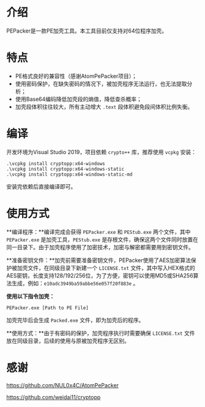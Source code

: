# 介绍

PEPacker是一款PE加壳工具。本工具目前仅支持对64位程序加壳。

# 特点

+ PE格式良好的兼容性（感谢AtomPePacker项目）；
+ 使用密码保护，在缺失密码的情况下，被加壳程序无法运行，也无法提取分析；
+ 使用Base64编码降低加壳段的熵值，降低查杀概率；
+ 加壳段体积往往较大，所有主动增大 `.text` 段体积避免段间体积比例失衡。

# 编译

开发环境为Visual Studio 2019，项目依赖 `crypto++` 库，推荐使用 `vcpkg` 安装：

```
.\vcpkg install cryptopp:x64-windows
.\vcpkg install cryptopp:x64-windows-static
.\vcpkg install cryptopp:x64-windows-static-md
```

安装完依赖后直接编译即可。

# 使用方式

**编译程序：**编译完成会获得 `PEPacker.exe` 和 `PEStub.exe` 两个文件，其中 `PEPacker.exe` 是加壳工具，`PEStub.exe` 是存根文件，确保这两个文件同时放置在同一目录下。由于加壳程序使用了加密技术，加密与解密都需要用到密钥文件。

**准备密钥文件：**加壳前需要准备密钥文件，PEPacker使用了AES加密算法保护被加壳文件，在同级目录下新建一个 `LICENSE.txt` 文件，其中写入HEX格式的AES密钥，长度支持128/192/256位，为了方便，密钥可以使用MD5或SHA256算法生成，例如：`e10adc3949ba59abbe56e057f20f883e` 。

**使用以下指令加壳：**

```` 
PEPacker.exe [Path to PE File]
````

加壳完毕后会生成 `Packed.exe` 文件，即为加壳后的程序。

**使用方式：**由于有密码的保护，加壳程序执行时需要确保 `LICENSE.txt` 文件放在同级目录，后续的使用与原被加壳程序无区别。

# 感谢

https://github.com/NUL0x4C/AtomPePacker

https://github.com/weidai11/cryptopp

